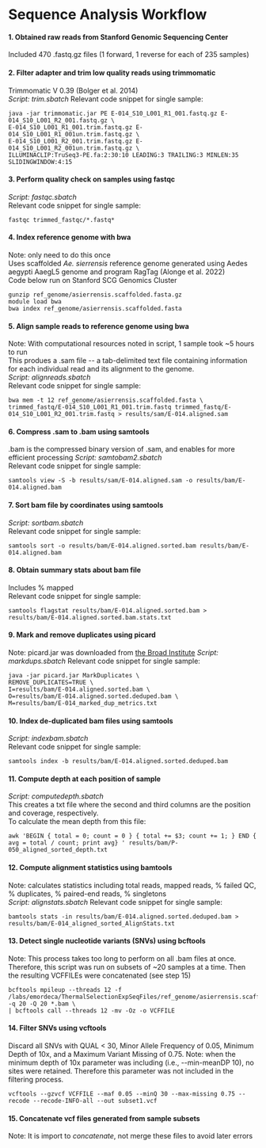 # Sequence Analysis Workflow 

#### 1. Obtained raw reads from Stanford Genomic Sequencing Center   
Included 470 .fastq.gz files (1 forward, 1 reverse for each of 235 samples)

#### 2. Filter adapter and trim low quality reads using trimmomatic
Trimmomatic V 0.39 (Bolger et al. 2014)  
*Script: trim.sbatch* 
Relevant code snippet for single sample: 
```
java -jar trimmomatic.jar PE E-014_S10_L001_R1_001.fastq.gz E-014_S10_L001_R2_001.fastq.gz \
E-014_S10_L001_R1_001.trim.fastq.gz E-014_S10_L001_R1_001un.trim.fastq.gz \
E-014_S10_L001_R2_001.trim.fastq.gz E-014_S10_L001_R2_001un.trim.fastq.gz \
ILLUMINACLIP:TruSeq3-PE.fa:2:30:10 LEADING:3 TRAILING:3 MINLEN:35 SLIDINGWINDOW:4:15
```

#### 3. Perform quality check on samples using fastqc
*Script: fastqc.sbatch*    
Relevant code snippet for single sample:
```
fastqc trimmed_fastqc/*.fastq*
```

#### 4. Index reference genome with bwa
Note: only need to do this once   
Uses scaffolded *Ae. sierrensis* reference genome generated using Aedes aegypti AaegL5 genome and program RagTag (Alonge et al. 2022)   
Code below run on Stanford SCG Genomics Cluster  
```
gunzip ref_genome/asierrensis.scaffolded.fasta.gz
module load bwa
bwa index ref_genome/asierrensis.scaffolded.fasta
```
#### 5. Align sample reads to reference genome using bwa
Note: With computational resources noted in script, 1 sample took ~5 hours to run   
This produes a .sam file -- a tab-delimited text file containing information for each individual read and its alignment to the genome.   
*Script: alignreads.sbatch*  
Relevant code snippet for single sample:
```
bwa mem -t 12 ref_genome/asierrensis.scaffolded.fasta \
trimmed_fastq/E-014_S10_L001_R1_001.trim.fastq trimmed_fastq/E-014_S10_L001_R2_001.trim.fastq > results/sam/E-014.aligned.sam
```

#### 6. Compress .sam to .bam using samtools
.bam is the compressed binary version of .sam, and enables for more efficient processing
*Script: samtobam2.sbatch*  
Relevant code snippet for single sample:
```
samtools view -S -b results/sam/E-014.aligned.sam -o results/bam/E-014.aligned.bam
```

#### 7. Sort bam file by coordinates using samtools
*Script: sortbam.sbatch*   
Relevant code snippet for single sample:
```
samtools sort -o results/bam/E-014.aligned.sorted.bam results/bam/E-014.aligned.bam
```

#### 8. Obtain summary stats about bam file 
Includes % mapped    
Relevant code snippet for single sample:
```
samtools flagstat results/bam/E-014.aligned.sorted.bam > results/bam/E-014.aligned.sorted.bam.stats.txt
```

#### 9. Mark and remove duplicates using picard
Note: picard.jar was downloaded from [the Broad Institute](https://broadinstitute.github.io/picard/)
*Script: markdups.sbatch*
Relevant code snippet for single sample:
```
java -jar picard.jar MarkDuplicates \
REMOVE_DUPLICATES=TRUE \
I=results/bam/E-014.aligned.sorted.bam \
O=results/bam/E-014.aligned.sorted.deduped.bam \
M=results/bam/E-014_marked_dup_metrics.txt
```

#### 10. Index de-duplicated bam files using samtools
*Script: indexbam.sbatch*   
Relevant code snippet for single sample:
```
samtools index -b results/bam/E-014.aligned.sorted.deduped.bam
```

#### 11. Compute depth at each position of sample
*Script: computedepth.sbatch*   
This creates a txt file where the second and third columns are the position and coverage, respectively.   
To calculate the mean depth from this file:
```
awk 'BEGIN { total = 0; count = 0 } { total += $3; count += 1; } END { avg = total / count; print avg} ' results/bam/P-050_aligned_sorted_depth.txt
```

#### 12. Compute alignment statistics using bamtools
Note: calculates statistics including total reads, mapped reads, % failed QC, % duplicates, % paired-end reads, % singletons   
*Script: alignstats.sbatch* 
Relevant code snippet for single sample:
```
bamtools stats -in results/bam/E-014.aligned.sorted.deduped.bam > results/bam/E-014_aligned_sorted_AlignStats.txt
```

#### 13. Detect single nucleotide variants (SNVs) using bcftools
Note: This process takes too long to perform on all .bam files at once. Therefore, this script was run on subsets of ~20 samples at a time. Then the resulting VCFFILEs were concatenated (see step 15)
```
bcftools mpileup --threads 12 -f /labs/emordeca/ThermalSelectionExpSeqFiles/ref_genome/asierrensis.scaffolded.fasta -q 20 -Q 20 *.bam \
| bcftools call --threads 12 -mv -Oz -o VCFFILE
```

#### 14. Filter SNVs using vcftools
Discard all SNVs with QUAL < 30, Minor Allele Frequency of 0.05, Minimum Depth of 10x, and a Maximum Variant Missing of 0.75.
Note: when the minimum depth of 10x parameter was including (i.e., --min-meanDP 10), no sites were retained. Therefore this parameter was not included in the filtering process.
```
vcftools --gzvcf VCFFILE --maf 0.05 --minQ 30 --max-missing 0.75 --recode --recode-INFO-all --out subset1.vcf
```

#### 15. Concatenate vcf files generated from sample subsets
Note: It is import to *concatenate*, not merge these files to avoid later errors



